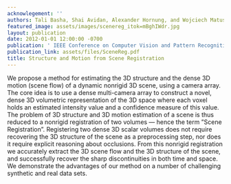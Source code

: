 ```yaml
---
acknowlegement: ''
authors: Tali Basha, Shai Avidan, Alexander Hornung, and Wojciech Matusik
featured_image: assets/images/scenereg_itok=mBghIWdr.jpg
layout: publication
date: 2012-01-01 12:00:00 -0700
publication: ' IEEE Conference on Computer Vision and Pattern Recognition (CVPR) 2012'
publication_link: assets/files/SceneReg.pdf
title: Structure and Motion from Scene Registration
---
```


We propose a method for estimating the 3D structure and the dense 3D motion (scene flow) of a dynamic nonrigid 3D scene, using a camera array. The core idea is to use a dense multi-camera array to construct a novel, dense 3D volumetric representation of the 3D space where each voxel holds an estimated intensity value and a confidence measure of this value. The problem of 3D structure and 3D motion estimation of a scene is thus reduced to a nonrigid registration of two volumes — hence the term ”Scene Registration”. Registering two dense 3D scalar volumes does not require recovering the 3D structure of the scene as a preprocessing step, nor does it require explicit reasoning about occlusions. From this nonrigid registration we accurately extract the 3D scene flow and the 3D structure of the scene, and successfully recover the sharp discontinuities in both time and space. We demonstrate the advantages of our method on a number of challenging synthetic and real data sets.